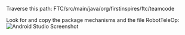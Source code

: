 Traverse this path:
FTC/src/main/java/org/firstinspires/ftc/teamcode

Look for and copy the package mechanisms and the file RobotTeleOp:
![Android Studio Screenshot](https://github.com/user-attachments/assets/cad96be2-aba6-4218-8461-fe07f207a001)
